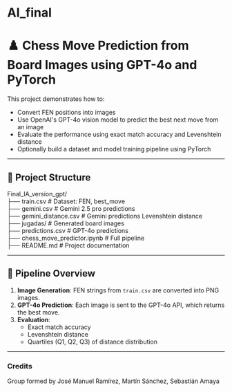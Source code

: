 # AI_final


# ♟️ Chess Move Prediction from Board Images using GPT-4o and PyTorch

This project demonstrates how to:

- Convert FEN positions into images
- Use OpenAI's GPT-4o vision model to predict the best next move from an image
- Evaluate the performance using exact match accuracy and Levenshtein distance
- Optionally build a dataset and model training pipeline using PyTorch

---

## 📁 Project Structure

Final_IA_version_gpt/<br>
├── train.csv                   # Dataset: FEN, best_move<br>
├── gemini.csv                  # Gemini 2.5 pro predictions<br>
├── gemini_distance.csv         # Gemini predictions Levenshtein distance<br>
├── jugadas/                    # Generated board images<br>
├── predictions.csv             # GPT-4o predictions<br>
├── chess_move_predictor.ipynb  # Full pipeline<br>
├── README.md                   # Project documentation<br>



---

## 🔁 Pipeline Overview

1. **Image Generation**: FEN strings from `train.csv` are converted into PNG images.
2. **GPT-4o Prediction**: Each image is sent to the GPT-4o API, which returns the best move.
3. **Evaluation**:
   - Exact match accuracy
   - Levenshtein distance
   - Quartiles (Q1, Q2, Q3) of distance distribution

---

### Credits

Group formed by
José Manuel Ramírez,
Martín Sánchez,
Sebastián Amaya

